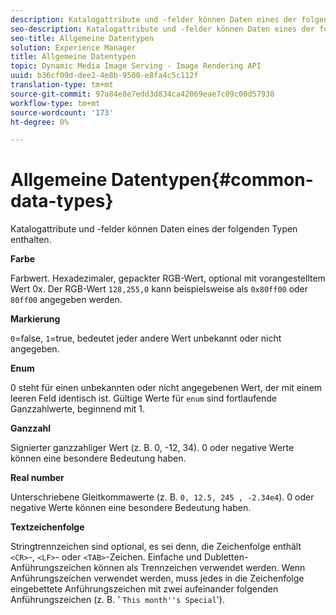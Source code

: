 ```yaml
---
description: Katalogattribute und -felder können Daten eines der folgenden Typen enthalten.
seo-description: Katalogattribute und -felder können Daten eines der folgenden Typen enthalten.
seo-title: Allgemeine Datentypen
solution: Experience Manager
title: Allgemeine Datentypen
topic: Dynamic Media Image Serving - Image Rendering API
uuid: b36cf09d-dee2-4e8b-9500-e8fa4c5c112f
translation-type: tm+mt
source-git-commit: 97a84e8e7edd3d834ca42069eae7c09c00d57938
workflow-type: tm+mt
source-wordcount: '173'
ht-degree: 0%

---
```



# Allgemeine Datentypen{#common-data-types}

Katalogattribute und -felder können Daten eines der folgenden Typen enthalten.

**Farbe**

Farbwert. Hexadezimaler, gepackter RGB-Wert, optional mit vorangestelltem Wert 0x. Der RGB-Wert `128,255,0` kann beispielsweise als `0x80ff00` oder `80ff00` angegeben werden.

**Markierung**

`0`=false,  `1`=true, bedeutet jeder andere Wert unbekannt oder nicht angegeben.

**Enum**

0 steht für einen unbekannten oder nicht angegebenen Wert, der mit einem leeren Feld identisch ist. Gültige Werte für `enum` sind fortlaufende Ganzzahlwerte, beginnend mit 1.

**Ganzzahl**

Signierter ganzzahliger Wert (z. B. 0, -12, 34). 0 oder negative Werte können eine besondere Bedeutung haben.

**Real number**

Unterschriebene Gleitkommawerte (z. B. `0, 12.5, 245 , -2.34e4`). 0 oder negative Werte können eine besondere Bedeutung haben.

**Textzeichenfolge**

Stringtrennzeichen sind optional, es sei denn, die Zeichenfolge enthält `<CR>`-, `<LF>`- oder `<TAB>`-Zeichen. Einfache und Dubletten-Anführungszeichen können als Trennzeichen verwendet werden. Wenn Anführungszeichen verwendet werden, muss jedes in die Zeichenfolge eingebettete Anführungszeichen mit zwei aufeinander folgenden Anführungszeichen (z. B. &#39; `This month''s Special`&#39;).
